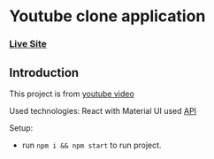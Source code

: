 # Youtube clone application

### [Live Site]()

## Introduction
This project is from [youtube video](https://youtu.be/FHTbsZEJspU)

Used technologies:
React with Material UI
used [API](https://rapidapi.com/ytdlfree/api/youtube-v31?utm_source=youtube.com%2FJavaScriptMastery&utm_medium=referral&utm_campaign=DevRel)

Setup:
- run ```npm i && npm start``` to run project.
